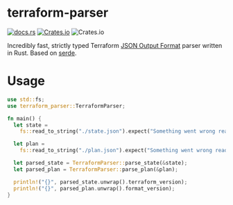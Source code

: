 # terraform-parser
[![docs.rs](https://img.shields.io/docsrs/terraform-parser)](https://docs.rs/terraform-parser/0.1.0/terraform_parser)
[![Crates.io](https://img.shields.io/crates/d/terraform-parser)](https://crates.io/crates/terraform-parser)
![Crates.io](https://img.shields.io/crates/l/terraform-parser)

Incredibly fast, strictly typed Terraform [JSON Output Format](https://www.terraform.io/internals/json-format) parser written in Rust. Based on [serde](https://github.com/serde-rs/serde).

# Usage

```rust
use std::fs;
use terraform_parser::TerraformParser;

fn main() {
  let state =
    fs::read_to_string("./state.json").expect("Something went wrong reading the state file");

  let plan =
    fs::read_to_string("./plan.json").expect("Something went wrong reading the plan file");

  let parsed_state = TerraformParser::parse_state(&state);
  let parsed_plan = TerraformParser::parse_plan(&plan);

  println!("{}", parsed_state.unwrap().terraform_version);
  println!("{}", parsed_plan.unwrap().format_version);
}
```
